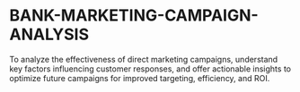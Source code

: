 # BANK-MARKETING-CAMPAIGN-ANALYSIS
To analyze the effectiveness of direct marketing campaigns, understand key factors influencing customer responses, and offer actionable insights to optimize future campaigns for improved targeting, efficiency, and ROI.
